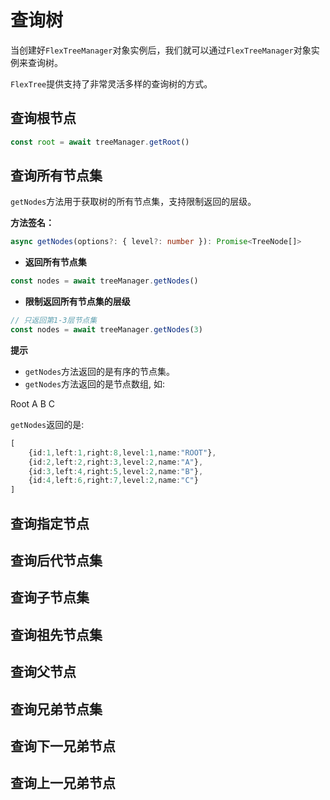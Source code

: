 # 查询树

当创建好`FlexTreeManager`对象实例后，我们就可以通过`FlexTreeManager`对象实例来查询树。

`FlexTree`提供支持了非常灵活多样的查询树的方式。
 
 
## 查询根节点

```ts
const root = await treeManager.getRoot()
```

## 查询所有节点集

`getNodes`方法用于获取树的所有节点集，支持限制返回的层级。

**方法签名：**

```ts
async getNodes(options?: { level?: number }): Promise<TreeNode[]> 
```

- **返回所有节点集**

```ts
const nodes = await treeManager.getNodes()
```
- **限制返回所有节点集的层级**

```ts
// 只返回第1-3层节点集
const nodes = await treeManager.getNodes(3)
```

**提示**

- `getNodes`方法返回的是有序的节点集。
- `getNodes`方法返回的是节点数组, 如:

<LiteTree>
Root
    A
    B
    C
</LiteTree>

`getNodes`返回的是:

```ts
[
    {id:1,left:1,right:8,level:1,name:"ROOT"},
    {id:2,left:2,right:3,level:2,name:"A"},
    {id:3,left:4,right:5,level:2,name:"B"},
    {id:4,left:6,right:7,level:2,name:"C"}
]
```



 

## 查询指定节点

## 查询后代节点集

## 查询子节点集

## 查询祖先节点集

## 查询父节点

## 查询兄弟节点集

## 查询下一兄弟节点

## 查询上一兄弟节点





